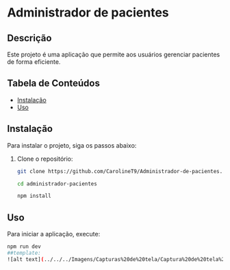 # Administrador de pacientes

## Descrição
Este projeto é uma aplicação que permite aos usuários gerenciar pacientes de forma eficiente.


## Tabela de Conteúdos
- [Instalação](#instalação)
- [Uso](#uso)

## Instalação
Para instalar o projeto, siga os passos abaixo:
1. Clone o repositório: 
   ```bash
   git clone https://github.com/CarolineT9/Administrador-de-pacientes.git

   cd administrador-pacientes

   npm install
   
## Uso
Para iniciar a aplicação, execute:
```bash
npm run dev
##template:
![alt text](../../../Imagens/Capturas%20de%20tela/Captura%20de%20tela%20de%202024-10-02%2020-44-13.png)